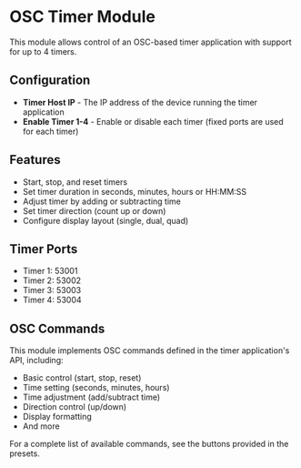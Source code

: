 # OSC Timer Module

This module allows control of an OSC-based timer application with support for up to 4 timers.

## Configuration

* **Timer Host IP** - The IP address of the device running the timer application
* **Enable Timer 1-4** - Enable or disable each timer (fixed ports are used for each timer)

## Features

* Start, stop, and reset timers
* Set timer duration in seconds, minutes, hours or HH:MM:SS
* Adjust timer by adding or subtracting time
* Set timer direction (count up or down)
* Configure display layout (single, dual, quad)

## Timer Ports

* Timer 1: 53001
* Timer 2: 53002
* Timer 3: 53003
* Timer 4: 53004

## OSC Commands

This module implements OSC commands defined in the timer application's API, including:

* Basic control (start, stop, reset)
* Time setting (seconds, minutes, hours)
* Time adjustment (add/subtract time)
* Direction control (up/down)
* Display formatting
* And more

For a complete list of available commands, see the buttons provided in the presets.